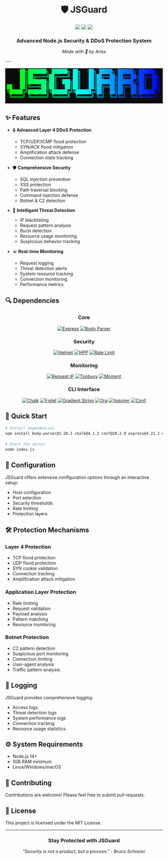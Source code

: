 <div align="center">
  
# 🛡️ JSGuard

<img src="https://img.shields.io/badge/Node.js-339933?style=for-the-badge&logo=nodedotjs&logoColor=white">
<img src="https://img.shields.io/badge/Express.js-000000?style=for-the-badge&logo=express&logoColor=white">
<img src="https://img.shields.io/badge/JavaScript-F7DF1E?style=for-the-badge&logo=javascript&logoColor=black">

### Advanced Node.js Security & DDoS Protection System

*Made with 💚 by Arise*

</div>
--- 

![JSGuard Banner](jsguard.png)

## ✨ Features

- 🔒 **Advanced Layer 4 DDoS Protection**
  - TCP/UDP/ICMP flood protection
  - SYN/ACK flood mitigation
  - Amplification attack defense
  - Connection state tracking

- 🛡️ **Comprehensive Security**
  - SQL injection prevention
  - XSS protection
  - Path traversal blocking
  - Command injection defense
  - Botnet & C2 detection

- 🚫 **Intelligent Threat Detection**
  - IP blacklisting
  - Request pattern analysis
  - Burst detection
  - Resource usage monitoring
  - Suspicious behavior tracking

- 📊 **Real-time Monitoring**
  - Request logging
  - Threat detection alerts
  - System resource tracking
  - Connection monitoring
  - Performance metrics


## 🔍 Dependencies

<div align="center">

### Core
[![Express][Express.js]][Express-url] [![Body Parser][Body-parser.js]][Body-parser-url]

### Security
[![Helmet][Helmet.js]][Helmet-url] [![HPP][Hpp.js]][Hpp-url] [![Rate Limit][Rate-limit.js]][Rate-limit-url]

### Monitoring
[![Request IP][Request-ip.js]][Request-ip-url] [![Toobusy][Toobusy.js]][Toobusy-url] [![Moment][Moment.js]][Moment-url]

### CLI Interface
[![Chalk][Chalk.js]][Chalk-url] [![Figlet][Figlet.js]][Figlet-url] [![Gradient String][Gradient.js]][Gradient-url]
[![Ora][Ora.js]][Ora-url] [![Inquirer][Inquirer.js]][Inquirer-url] [![Conf][Conf.js]][Conf-url]

</div>

<!-- DEPENDENCY BADGES -->
[Express.js]: https://img.shields.io/badge/express-4.21.2-000000?style=for-the-badge&logo=express&logoColor=white
[Express-url]: https://expressjs.com

[Body-parser.js]: https://img.shields.io/badge/body--parser-1.20.3-ff69b4?style=for-the-badge
[Body-parser-url]: https://www.npmjs.com/package/body-parser

[Helmet.js]: https://img.shields.io/badge/helmet-8.0.0-lightgrey?style=for-the-badge
[Helmet-url]: https://helmetjs.github.io/

[Hpp.js]: https://img.shields.io/badge/hpp-0.2.3-blue?style=for-the-badge
[Hpp-url]: https://www.npmjs.com/package/hpp

[Rate-limit.js]: https://img.shields.io/badge/rate--limit-7.5.0-yellow?style=for-the-badge
[Rate-limit-url]: https://www.npmjs.com/package/express-rate-limit

[Request-ip.js]: https://img.shields.io/badge/request--ip-3.3.0-orange?style=for-the-badge
[Request-ip-url]: https://www.npmjs.com/package/request-ip

[Toobusy.js]: https://img.shields.io/badge/toobusy-0.5.1-red?style=for-the-badge
[Toobusy-url]: https://www.npmjs.com/package/toobusy-js

[Moment.js]: https://img.shields.io/badge/moment-2.30.1-green?style=for-the-badge&logo=moment&logoColor=white
[Moment-url]: https://momentjs.com/

[Chalk.js]: https://img.shields.io/badge/chalk-4.1.2-pink?style=for-the-badge
[Chalk-url]: https://www.npmjs.com/package/chalk

[Figlet.js]: https://img.shields.io/badge/figlet-1.8.0-purple?style=for-the-badge
[Figlet-url]: https://www.npmjs.com/package/figlet

[Gradient.js]: https://img.shields.io/badge/gradient--string-2.0.2-blueviolet?style=for-the-badge
[Gradient-url]: https://www.npmjs.com/package/gradient-string

[Ora.js]: https://img.shields.io/badge/ora-5.4.1-cyan?style=for-the-badge
[Ora-url]: https://www.npmjs.com/package/ora

[Inquirer.js]: https://img.shields.io/badge/inquirer-8.2.6-brightgreen?style=for-the-badge
[Inquirer-url]: https://www.npmjs.com/package/inquirer

[Conf.js]: https://img.shields.io/badge/conf-10.2.0-yellowgreen?style=for-the-badge
[Conf-url]: https://www.npmjs.com/package/conf

## 🚀 Quick Start

```bash
# Install dependencies
npm install body-parser@1.20.3 chalk@4.1.2 conf@10.2.0 express@4.21.2 express-rate-limit@7.5.0 figlet@1.8.0 gradient-string@2.0.2 helmet@8.0.0 hpp@0.2.3 inquirer@8.2.6 moment@2.30.1 ora@5.4.1 request-ip@3.3.0 toobusy-js@0.5.1

# Start the server
node index.js
```

## 🔧 Configuration

JSGuard offers extensive configuration options through an interactive setup:

- Host configuration
- Port selection
- Security thresholds
- Rate limiting
- Protection layers

## 🛠️ Protection Mechanisms

### Layer 4 Protection
- TCP flood protection
- UDP flood protection
- SYN cookie validation
- Connection tracking
- Amplification attack mitigation

### Application Layer Protection
- Rate limiting
- Request validation
- Payload analysis
- Pattern matching
- Resource monitoring

### Botnet Protection
- C2 pattern detection
- Suspicious port monitoring
- Connection limiting
- User-agent analysis
- Traffic pattern analysis

## 📝 Logging

JSGuard provides comprehensive logging:

- Access logs
- Threat detection logs
- System performance logs
- Connection tracking
- Resource usage statistics

## ⚙️ System Requirements

- Node.js 14+
- 1GB RAM minimum
- Linux/Windows/macOS

## 🤝 Contributing

Contributions are welcome! Please feel free to submit pull requests.

## 📜 License

This project is licensed under the MIT License.

---

<div align="center">

### Stay Protected with JSGuard

*"Security is not a product, but a process." - Bruce Schneier*

</div>
